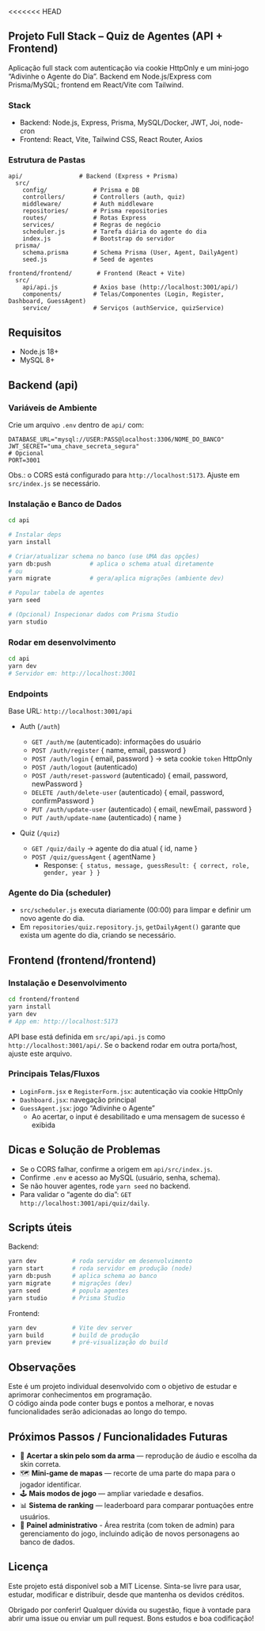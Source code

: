 <<<<<<< HEAD

## Projeto Full Stack – Quiz de Agentes (API + Frontend)

Aplicação full stack com autenticação via cookie HttpOnly e um mini‑jogo “Adivinhe o Agente do Dia”. Backend em Node.js/Express com Prisma/MySQL; frontend em React/Vite com Tailwind.

### Stack

- Backend: Node.js, Express, Prisma, MySQL/Docker, JWT, Joi, node-cron
- Frontend: React, Vite, Tailwind CSS, React Router, Axios

### Estrutura de Pastas

```
api/                # Backend (Express + Prisma)
  src/
    config/             # Prisma e DB
    controllers/        # Controllers (auth, quiz)
    middleware/         # Auth middleware
    repositories/       # Prisma repositories
    routes/             # Rotas Express
    services/           # Regras de negócio
    scheduler.js        # Tarefa diária do agente do dia
    index.js            # Bootstrap do servidor
  prisma/
    schema.prisma       # Schema Prisma (User, Agent, DailyAgent)
    seed.js             # Seed de agentes

frontend/frontend/       # Frontend (React + Vite)
  src/
    api/api.js          # Axios base (http://localhost:3001/api/)
    components/         # Telas/Componentes (Login, Register, Dashboard, GuessAgent)
    service/            # Serviços (authService, quizService)
```

## Requisitos

- Node.js 18+
- MySQL 8+

## Backend (api)

### Variáveis de Ambiente

Crie um arquivo `.env` dentro de `api/` com:

```env
DATABASE_URL="mysql://USER:PASS@localhost:3306/NOME_DO_BANCO"
JWT_SECRET="uma_chave_secreta_segura"
# Opcional
PORT=3001
```

Obs.: o CORS está configurado para `http://localhost:5173`. Ajuste em `src/index.js` se necessário.

### Instalação e Banco de Dados

```bash
cd api

# Instalar deps
yarn install

# Criar/atualizar schema no banco (use UMA das opções)
yarn db:push           # aplica o schema atual diretamente
# ou
yarn migrate           # gera/aplica migrações (ambiente dev)

# Popular tabela de agentes
yarn seed

# (Opcional) Inspecionar dados com Prisma Studio
yarn studio
```

### Rodar em desenvolvimento

```bash
cd api
yarn dev
# Servidor em: http://localhost:3001
```

### Endpoints

Base URL: `http://localhost:3001/api`

- Auth (`/auth`)

  - `GET /auth/me` (autenticado): informações do usuário
  - `POST /auth/register` { name, email, password }
  - `POST /auth/login` { email, password } → seta cookie `token` HttpOnly
  - `POST /auth/logout` (autenticado)
  - `POST /auth/reset-password` (autenticado) { email, password, newPassword }
  - `DELETE /auth/delete-user` (autenticado) { email, password, confirmPassword }
  - `PUT /auth/update-user` (autenticado) { email, newEmail, password }
  - `PUT /auth/update-name` (autenticado) { name }

- Quiz (`/quiz`)
  - `GET /quiz/daily` → agente do dia atual { id, name }
  - `POST /quiz/guessAgent` { agentName }
    - Response: `{ status, message, guessResult: { correct, role, gender, year } }`

### Agente do Dia (scheduler)

- `src/scheduler.js` executa diariamente (00:00) para limpar e definir um novo agente do dia.
- Em `repositories/quiz.repository.js`, `getDailyAgent()` garante que exista um agente do dia, criando se necessário.

## Frontend (frontend/frontend)

### Instalação e Desenvolvimento

```bash
cd frontend/frontend
yarn install
yarn dev
# App em: http://localhost:5173
```

API base está definida em `src/api/api.js` como `http://localhost:3001/api/`. Se o backend rodar em outra porta/host, ajuste este arquivo.

### Principais Telas/Fluxos

- `LoginForm.jsx` e `RegisterForm.jsx`: autenticação via cookie HttpOnly
- `Dashboard.jsx`: navegação principal
- `GuessAgent.jsx`: jogo “Adivinhe o Agente”
  - Ao acertar, o input é desabilitado e uma mensagem de sucesso é exibida

## Dicas e Solução de Problemas

- Se o CORS falhar, confirme a origem em `api/src/index.js`.
- Confirme `.env` e acesso ao MySQL (usuário, senha, schema).
- Se não houver agentes, rode `yarn seed` no backend.
- Para validar o “agente do dia”: `GET http://localhost:3001/api/quiz/daily`.

## Scripts úteis

Backend:

```bash
yarn dev          # roda servidor em desenvolvimento
yarn start        # roda servidor em produção (node)
yarn db:push      # aplica schema ao banco
yarn migrate      # migrações (dev)
yarn seed         # popula agentes
yarn studio       # Prisma Studio
```

Frontend:

```bash
yarn dev          # Vite dev server
yarn build        # build de produção
yarn preview      # pré-visualização do build
```

## Observações

Este é um projeto individual desenvolvido com o objetivo de estudar e aprimorar conhecimentos em programação.  
O código ainda pode conter bugs e pontos a melhorar, e novas funcionalidades serão adicionadas ao longo do tempo.

## Próximos Passos / Funcionalidades Futuras

- 🎯 **Acertar a skin pelo som da arma** — reprodução de áudio e escolha da skin correta.
- 🗺 **Mini-game de mapas** — recorte de uma parte do mapa para o jogador identificar.
- 🕹 **Mais modos de jogo** — ampliar variedade e desafios.
- 📊 **Sistema de ranking** — leaderboard para comparar pontuações entre usuários.
- 🔧 **Painel administrativo** - Área restrita (com token de admin) para gerenciamento do jogo, incluindo adição de novos personagens ao banco de dados.

## Licença

Este projeto está disponível sob a MIT License. Sinta-se livre para usar, estudar, modificar e distribuir, desde que mantenha os devidos créditos.

Obrigado por conferir! Qualquer dúvida ou sugestão, fique à vontade para abrir uma issue ou enviar um pull request. Bons estudos e boa codificação!
